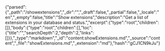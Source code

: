 {"parsed":{"_path":"/showextensions","_dir":"","_draft":false,"_partial":false,"_locale":"en","_empty":false,"title":"Show extensions","description":"Get a list of extensions in your database and status.","excerpt":{"type":"root","children":[]},"body":{"type":"root","children":[],"toc":{"title":"","searchDepth":2,"depth":2,"links":[]}},"_type":"markdown","_id":"content:showExtensions.md","_source":"content","_file":"showExtensions.md","_extension":"md"},"hash":"gCJ1CN9kJu"}